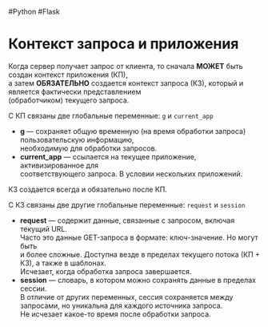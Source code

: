 #Python #Flask

# Контекст запроса и приложения

Когда сервер получает запрос от клиента, то сначала **МОЖЕТ** быть создан контекст приложения (КП),  
а затем **ОБЯЗАТЕЛЬНО** создается контекст запроса (КЗ), который и является фактически представлением  
(обработчиком) текущего запроса.

С КП связаны две глобальные переменные: `g` и `current_app`
- **g** — сохраняет общую временную (на время обработки запроса) пользовательскую информацию,  
  необходимую для обработки запросов.
- **current_app** — ссылается на текущее приложение, активизированное для  
  соответствующего запроса. В условии нескольких приложений.

КЗ создается всегда и обязательно после КП.

С КЗ связаны две другие глобальные переменные: `request` и `session`
- **request** — содержит данные, связанные с запросом, включая текущий URL.  
  Часто это данные GET-запроса в формате: ключ-значение. Но могут быть  
  и более сложные. Доступна везде в пределах текущего потока (КП + КЗ), а также в шаблонах.  
  Исчезает, когда обработка запроса завершается.
- **session** — словарь, в котором можно сохранять данные в пределах сессии.  
  В отличие от других переменных, сессия сохраняется между запросами, но уникальна для каждого источника запроса.  
  Не исчезает какое-то время после обработки запроса.


